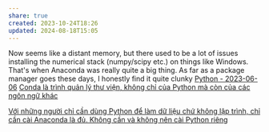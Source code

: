 ```yaml
---
share: true
created: 2023-10-24T18:26
updated: 2024-08-18T15:05
---
```

Now seems like a distant memory, but there used to be a lot of issues installing the numerical stack (numpy/scipy etc.) on things like Windows. That's when Anaconda was really quite a big thing. As far as a package manager goes these days, I honestly find it quite clunky
[Python - 2023-06-06](https://chat.stackoverflow.com/transcript/message/56414283#56414283)
[Conda là trình quản lý thư viện, không chỉ của Python mà còn của các ngôn ngữ khác](./Conda%20l%C3%A0%20tr%C3%ACnh%20qu%E1%BA%A3n%20l%C3%BD%20th%C6%B0%20vi%E1%BB%87n,%20kh%C3%B4ng%20ch%E1%BB%89%20c%E1%BB%A7a%20Python%20m%C3%A0%20c%C3%B2n%20c%E1%BB%A7a%20c%C3%A1c%20ng%C3%B4n%20ng%E1%BB%AF%20kh%C3%A1c.md)

[Với những người chỉ cần dùng Python để làm dữ liệu chứ không lập trình, chỉ cần cài Anaconda là đủ. Không cần và không nên cài Python riêng](./V%E1%BB%9Bi%20nh%E1%BB%AFng%20ng%C6%B0%E1%BB%9Di%20ch%E1%BB%89%20c%E1%BA%A7n%20d%C3%B9ng%20Python%20%C4%91%E1%BB%83%20l%C3%A0m%20d%E1%BB%AF%20li%E1%BB%87u%20ch%E1%BB%A9%20kh%C3%B4ng%20l%E1%BA%ADp%20tr%C3%ACnh,%20ch%E1%BB%89%20c%E1%BA%A7n%20c%C3%A0i%20Anaconda%20l%C3%A0%20%C4%91%E1%BB%A7.%20Kh%C3%B4ng%20c%E1%BA%A7n%20v%C3%A0%20kh%C3%B4ng%20n%C3%AAn%20c%C3%A0i%20Python%20ri%C3%AAng.md)
